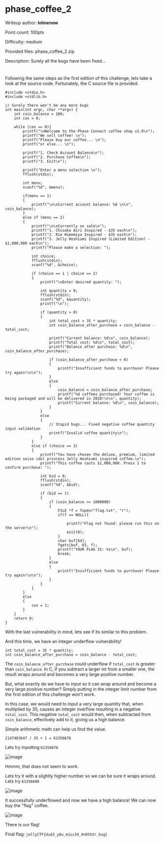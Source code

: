 # phase_coffee_2
Writeup author: **lolmenow**

Point count: 100pts

Difficulty: medium

Provided files: phase_coffee_2.zip

Description: Surely all the bugs have been fixed...
# 

Following the same steps as the first edition of this challenge, lets take a look at the source code. Fortunately, the C source file is provided. 

```
#include <stdio.h>
#include <stdlib.h>

// Surely there won't be any more bugs
int main(int argc, char **argv) {
    int coin_balance = 100;
    int con = 0;

    while (con == 0){
        printf("\nWelcome to the Phase Connect coffee shop v2.0\n");
        printf("We sell coffee! \n");
        printf("Please buy our coffee... \n");
        printf("or else... \n");

        printf("1. Check Account Balance\n");
        printf("2. Purchase Coffee\n");
        printf("3. Exit\n");

        printf("Enter a menu selection \n");
        fflush(stdin);

        int menu;
        scanf("%d", &menu);

        if(menu == 1)
        {
            printf("\n\nCurrent account balance: %d \n\n", coin_balance);
        }
        else if (menu == 2)
        {
            printf("\n\nCurrently on sale\n");
            printf("1. Chisaka Airi Inspired - $35 each\n");
            printf("2. Rie Himemiya Inspired - $35 each\n");
            printf("3. Jelly Hoshiumi Inspired (Limited Edition) - $1,000,000 each\n");
            printf("Please make a selection: ");

            int choice;
            fflush(stdin);
            scanf("%d", &choice);

            if (choice == 1 | choice == 2)
            {
                printf("\nEnter desired quantity: ");

                int quantity = 0;
                fflush(stdin);
                scanf("%d", &quantity);
                printf("\n");

                if (quantity > 0)
                {
                    int total_cost = 35 * quantity;
                    int coin_balance_after_purchase = coin_balance - total_cost;

                    printf("Current balance: %d\n", coin_balance);
                    printf("Total cost: %d\n", total_cost);
                    printf("Balance after purchase: %d\n", coin_balance_after_purchase);

                    if (coin_balance_after_purchase < 0)
                    {
                        printf("Insufficient funds to purchase! Please try again!\n\n");
                    }
                    else
                    {
                        coin_balance = coin_balance_after_purchase;
                        printf("%d coffees purchased! Your coffee is being packaged and will be delivered in 2028!\n\n", quantity);
                        printf("Current balance: %d\n", coin_balance);
                    }
                }
                else
                {
                    // Stupid bugs... Fixed negative coffee quantity input validation
                    printf("Invalid coffee quantity\n");
                }
            }
            else if (choice == 3)
            {
                printf("You have chosen the deluxe, premium, limited edition seiso idol princess Jelly Hoshiumi inspired coffee.\n");
                printf("This coffee costs $1,000,000. Press 1 to confirm purchase: ");

                int bid = 0;
                fflush(stdin);
                scanf("%d", &bid);

                if (bid == 1)
                {
                    if (coin_balance >= 1000000)
                    {
                        FILE *f = fopen("flag.txt", "r");
                        if(f == NULL){

                            printf("Flag not found: please run this on the server\n");
                            exit(0);
                        }
                        char buf[64];
                        fgets(buf, 63, f);
                        printf("YOUR FLAG IS: %s\n", buf);
                        break;
                    }
                    else
                    {
                        printf("Insufficient funds to purchase! Please try again!\n\n");
                    }
                }
            }
        }
        else
        {
            con = 1;
        }
    }
    return 0;
}
```

With the last vulnerability in mind, lets see if its similar to this problem.

And this time, we have an integer underflow vulnerability!

```
int total_cost = 35 * quantity;
int coin_balance_after_purchase = coin_balance - total_cost;
```

The `coin_balance_after_purchase` could underflow if `total_cost` is greater than `coin_balance`. In C, if you subtract a larger int from a smaller one, the result wraps around and becomes a very large positive number.

But, what exactly do we have to input so it can wrap around and become a very large positive number? Simply putting in the integer limit number from the first edition of this challenge won't work. 

In this case, we would need to input a very large quantity that, when multiplied by 35, causes an integer overflow resulting in a negative `total_cost`. This negative `total_cost` would then, when subtracted from `coin_balance`, effectively add to it, giving us a high balance.

Simple arithmetic math can help us find the value. 

`2147483647 / 35 + 1 = 61356676`

Lets try inputting `61356676`

![image](https://github.com/sa1181405/pbchocolate-private-writeups/assets/170969470/5982705d-063e-45d5-82bb-e0a71aeb311c)

Hmmm, that does not seem to work.

Lets try it with a slightly higher number so we can be sure it wraps around. Lets try `61356680`

![image](https://github.com/sa1181405/pbchocolate-private-writeups/assets/170969470/4f555b63-f113-49fc-8a36-74b4887e0b7a)

It successfully underflowed and now we have a high balance! We can now buy the "flag" coffee.

![image](https://github.com/sa1181405/pbchocolate-private-writeups/assets/170969470/9bd882fe-b6ff-460b-8691-b594832e7fad)

There is our flag!

Final flag: `jellyCTF{dud3_y0u_m1ss3d_4n0th3r_bug}`


